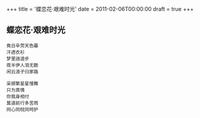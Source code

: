 +++
title = '蝶恋花·艰难时光'
date = 2011-02-06T00:00:00
draft = true
+++
## 蝶恋花·艰难时光

```text
竟日辛劳天色暮
汗透衣衫
梦里逍遥步
夜半伊人泪无数
闲云浪子归家路

采撷繁星星慢舞
只为真情
你我身相付
莫道前行多苦雨
同心同枕同呵护
```
